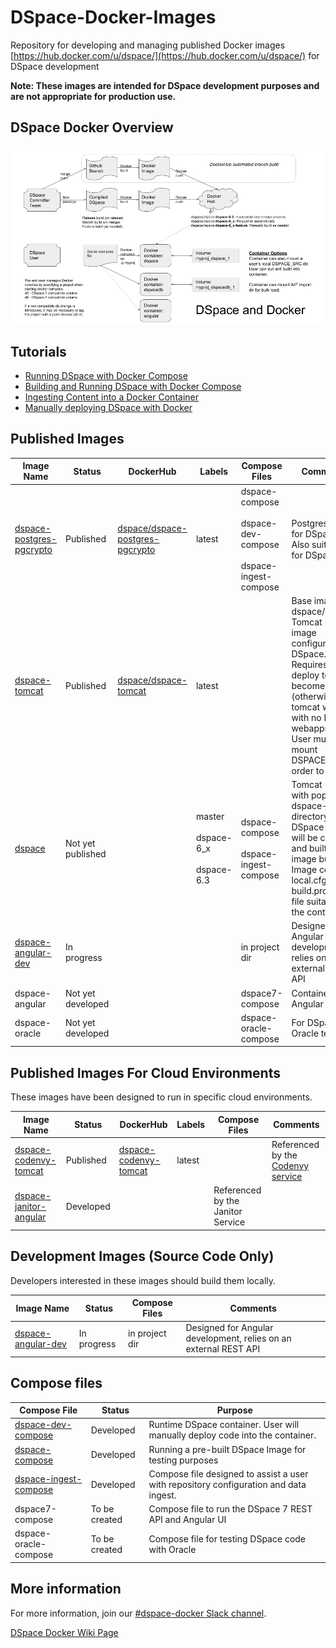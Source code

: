 # DSpace-Docker-Images
Repository for developing and managing published Docker images [https://hub.docker.com/u/dspace/](https://hub.docker.com/u/dspace/) for DSpace development

__Note: These images are intended for DSpace development purposes and are not appropriate for production use.__

## DSpace Docker Overview
![DSpace Docker Overview Diagram](documentation/DSpaceDockerFlow.png)

## Tutorials

- [Running DSpace with Docker Compose](docker-compose-files/dspace-compose/README.md)
- [Building and Running DSpace with Docker Compose](docker-compose-files/dspace-dev-compose/README.md)
- [Ingesting Content into a Docker Container](docker-compose-files/dspace-ingest-compose/README.md)
- [Manually deploying DSpace with Docker](documentation/tutorial.md)

## Published Images

| Image Name | Status | DockerHub | Labels | Compose Files | Comments |
| ---------- | ------ | --------- | ------ | ------------- | -------- |
| [dspace-postgres-pgcrypto](dockerfiles/dspace-postgres-pgcrypto) | Published |  [dspace/dspace-postgres-pgcrypto](https://hub.docker.com/r/dspace/dspace-postgres-pgcrypto/) | latest | dspace-compose <br/><br/>dspace-dev-compose<br/><br/>dspace-ingest-compose | Postgres image for DSpace 6+.  Also suitable for DSpace 5.|
| [dspace-tomcat](dockerfiles/dspace-tomcat) | Published | [dspace/dspace-tomcat](https://hub.docker.com/r/dspace/dspace-tomcat/) | latest |  | Base image for dspace/dspace. <br/>Tomcat + Ant image configured for DSpace. <br/>Requires an ant deploy to become usable (otherwise tomcat will start with no DSpace webapps). <br/> User must mount DSPACE_SRC in order to deploy. |
| [dspace](dockerfiles/dspace) | Not yet published || master<br/><br/>dspace-6_x<br/><br/>dspace-6.3 |dspace-compose <br/><br/>dspace-ingest-compose | Tomcat + Ant with populated dspace-install directory. <br/>DSpace code will be cloned and built during image build. <br/>Image contains local.cfg and build.properties file suitable for the container. |
| [dspace-angular-dev](dockerfiles/dspace-angular-dev) | In progress ||| in project dir | Designed for Angular development, relies on an external REST API |
| dspace-angular | Not yet developed || | dspace7-compose | Containerized Angular UI |
| dspace-oracle | Not yet developed ||| dspace-oracle-compose | For DSpace / Oracle testing |

## Published Images For Cloud Environments
These images have been designed to run in specific cloud environments.

| Image Name | Status | DockerHub | Labels | Compose Files | Comments |
| ---------- | ------ | --------- | ------ | ------------- | -------- |
| [dspace-codenvy-tomcat](dockerfiles/dspace-codenvy-tomcat) |Published|[dspace-codenvy-tomcat](https://hub.docker.com/r/dspace/dspace-codenvy-tomcat/) |latest||Referenced by the [Codenvy service](https://codenvy.io)|
| [dspace-janitor-angular](dockerfiles/dspace-janitor-angular)|Developed|||Referenced by the Janitor Service|

## Development Images (Source Code Only)
Developers interested in these images should build them locally.

| Image Name | Status | Compose Files | Comments |
| ---------- | ------ | ------------- | -------- |
| [dspace-angular-dev](dockerfiles/dspace-angular-dev) | In progress | in project dir | Designed for Angular development, relies on an external REST API |


## Compose files
| Compose File | Status | Purpose |
| ------------ | ------ | ------- |
| [dspace-dev-compose](docker-compose-files/dspace-dev-compose) |Developed|Runtime DSpace container.  User will manually deploy code into the container.|
| [dspace-compose](docker-compose-files/dspace-compose) | Developed | Running a pre-built DSpace Image for testing purposes|
| [dspace-ingest-compose](docker-compose-files/dspace-ingest-compose) |Developed|Compose file designed to assist a user with repository configuration and data ingest.|
| dspace7-compose|To be created|Compose file to run the DSpace 7 REST API and Angular UI|
| dspace-oracle-compose |To be created|Compose file for testing DSpace code with Oracle|

## More information
For more information, join our [#dspace-docker Slack channel](https://dspace-org.slack.com/messages/C9YD42PV3).

[DSpace Docker Wiki Page](https://wiki.duraspace.org/display/DSPACE/DSpace+and+Docker)
